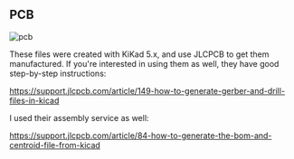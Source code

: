 ## PCB
![pcb](https://user-images.githubusercontent.com/800930/151295365-2355efec-7912-460d-bd26-5d570f932dbe.jpg)

These files were created with KiKad 5.x, and use JLCPCB to get them manufactured.  If you're interested in using them as well, they have good step-by-step instructions:

https://support.jlcpcb.com/article/149-how-to-generate-gerber-and-drill-files-in-kicad

I used their assembly service as well:

https://support.jlcpcb.com/article/84-how-to-generate-the-bom-and-centroid-file-from-kicad
